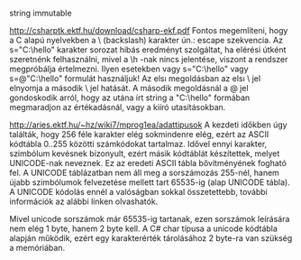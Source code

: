 string immutable

http://csharptk.ektf.hu/download/csharp-ekf.pdf
Fontos megemlíteni, hogy a C alapú nyelvekben a \ (backslash) karakter ún.: escape
szekvencia. Az s="C:\hello" karakter sorozat hibás eredményt szolgáltat, ha elérési útként
szeretnénk felhasználni, mivel a \h -nak nincs jelentése, viszont a rendszer megpróbálja
értelmezni. Ilyen esetekben vagy s="C:\\hello" vagy s=@"C:\hello" formulát használjuk! Az
elsı megoldásban az elsı \ jel elnyomja a második \ jel hatását. A második megoldásnál a @
jel gondoskodik arról, hogy az utána írt string a "C:\hello" formában megmaradjon az
értékadásnál, vagy a kiíró utasításokban.

http://aries.ektf.hu/~hz/wiki7/mprog1ea/adattipusok
A kezdeti időkben úgy találták, hogy 256 féle karakter elég sokmindenre elég, ezért az ASCII kódtábla 0..255 közötti számkódokat tartalmaz. Idővel ennyi karakter, szimbólum kevésnek bizonyult, ezért másik kódtáblát készítettek, melyet UNICODE-nak neveznek. Ez az eredeti ASCII tábla bővítményének fogható fel. A UNICODE táblázatban nem áll meg a sorszámozás 255-nél, hanem újabb szimbólumok felvezetése mellett tart 65535-ig (alap UNICODE tábla). A UNICODE kódolás ennél a valóságban sokkal összetettebb, további információk az alábbi linken olvashatók.

Mivel unicode sorszámok már 65535-ig tartanak, ezen sorszámok leírására nem elég 1 byte, hanem 2 byte kell. A C# char típusa a unicode kódtábla alapján működik, ezért egy karakterérték tárolásához 2 byte-ra van szükség a memóriában.